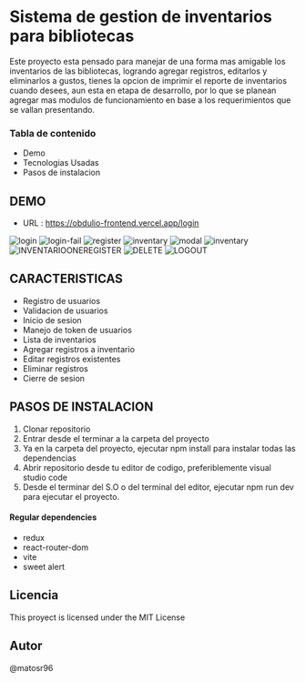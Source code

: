 # Sistema de gestion de inventarios para bibliotecas

Este proyecto esta pensado para manejar de una forma mas amigable los inventarios de las bibliotecas, logrando agregar registros, editarlos y eliminarlos a gustos, tienes la opcion de imprimir el reporte de inventarios cuando desees, aun esta en etapa de desarrollo, por lo que se planean agregar mas modulos de funcionamiento en base a los requerimientos que se vallan presentando.

### Tabla de contenido
- Demo
- Tecnologias Usadas
- Pasos de instalacion

## DEMO
- URL : https://obdulio-frontend.vercel.app/login 

![login](https://user-images.githubusercontent.com/94972642/189668382-6b47af8e-cff5-4e91-99f5-b1dd04e9a787.png)
![login-fail](https://user-images.githubusercontent.com/94972642/189668481-3609d8e5-1ab0-4ee5-883a-deab5834e167.png)
![register](https://user-images.githubusercontent.com/94972642/189668566-94b3ae17-50bc-49c4-a107-43d549841cd6.png)
![inventary](https://user-images.githubusercontent.com/94972642/189668610-001d5075-cae8-471e-8949-a38e010374b2.png)
![modal](https://user-images.githubusercontent.com/94972642/189668670-526dd3a0-6e99-428f-8a5a-72680bd1c1ef.png)
![inventary](https://user-images.githubusercontent.com/94972642/189668706-0541bc00-ae75-48d2-85d0-c030c20edf12.png)
![INVENTARIOONEREGISTER](https://user-images.githubusercontent.com/94972642/189668745-88d75da8-39e4-4f20-9aab-14ca8a5f0e8e.png)
![DELETE](https://user-images.githubusercontent.com/94972642/189668819-28cce634-857e-4fdb-a2ec-8dc890ab54da.png)
![LOGOUT](https://user-images.githubusercontent.com/94972642/189668850-8a0e49d6-fd58-43ab-8487-25f5c2f7d11c.png)

## CARACTERISTICAS
- Registro de usuarios
- Validacion de usuarios
- Inicio de sesion
- Manejo de token de usuarios
- Lista de inventarios
- Agregar registros a inventario
- Editar registros existentes
- Eliminar registros
- Cierre de sesion

## PASOS DE INSTALACION
1. Clonar repositorio
2. Entrar desde el terminar a la carpeta del proyecto
3. Ya en la carpeta del proyecto, ejecutar npm install para instalar todas las dependencias
4. Abrir repositorio desde tu editor de codigo, preferiblemente visual studio code
5. Desde el terminar del S.O o del terminal del editor, ejecutar npm run dev para ejecutar el proyecto.

#### Regular dependencies
- redux
- react-router-dom
- vite
- sweet alert

## Licencia
This proyect is licensed under the MIT License

## Autor
@matosr96
